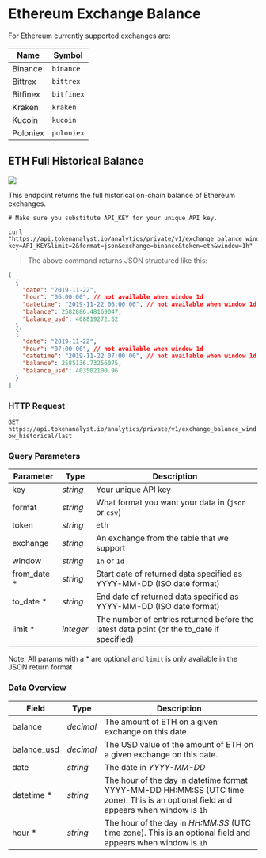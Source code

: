 # Ethereum Exchange Balance 

For Ethereum currently supported exchanges are:

| Name           | Symbol           |
|----------------|------------------|
| Binance        | `binance`        | 
| Bittrex        | `bittrex`        | 
| Bitfinex       | `bitfinex`       |
| Kraken         | `kraken`         |
| Kucoin         | `kucoin`         |
| Poloniex       | `poloniex`       |


## ETH Full Historical Balance

<img src="https://img.shields.io/badge/Tier-Professional-black.svg"/>

This endpoint returns the full historical on-chain balance of Ethereum exchanges.

```shell
# Make sure you substitute API_KEY for your unique API key.

curl "https://api.tokenanalyst.io/analytics/private/v1/exchange_balance_window_historical/last?key=API_KEY&limit=2&format=json&exchange=binance&token=eth&window=1h"
```

> The above command returns JSON structured like this:

```json
[
  {
    "date": "2019-11-22",
    "hour": "06:00:00", // not available when window 1d
    "datetime": "2019-11-22 06:00:00", // not available when window 1d
    "balance": 2582886.48169047,
    "balance_usd": 408819272.32
  },
  {
    "date": "2019-11-22",
    "hour": "07:00:00", // not available when window 1d
    "datetime": "2019-11-22 07:00:00", // not available when window 1d
    "balance": 2585136.73256075,
    "balance_usd": 403502100.96
  }
]
```

### HTTP Request

`GET https://api.tokenanalyst.io/analytics/private/v1/exchange_balance_window_historical/last`

### Query Parameters

| Parameter    | Type      | Description                                                                               |
| ------------ | --------- | ----------------------------------------------------------------------------------------- |
| key          | _string_  | Your unique API key                                                                       |
| format       | _string_  | What format you want your data in (`json` or `csv`)                                       |
| token        | _string_  | `eth`                                                                                     |                                    |
| exchange     | _string_  | An exchange from the table that we support                                              |
| window       | _string_  | `1h` or `1d`                                                                              |
| from_date \* | _string_  | Start date of returned data specified as YYYY-MM-DD (ISO date format)                     |
| to_date \*   | _string_  | End date of returned data specified as YYYY-MM-DD (ISO date format)                       |
| limit \*     | _integer_ | The number of entries returned before the latest data point (or the to_date if specified) |

Note: All params with a \* are optional and `limit` is only available in the JSON return format

### Data Overview

| Field                                   | Type      | Description                                                                                                                                                                                                               |
| --------------------------------------- | --------- | ------------------------------------------------------------------------------------------------------------------------------------------------------------------------------------------------------------------------- |
| balance                                 | _decimal_ | The amount of ETH on a given exchange on this date.                                                                                                                                |
| balance_usd                             | _decimal_ | The USD value of the amount of ETH on a given exchange on this date.                                                                                                            |
| date                                    | _string_  | The date in _YYYY-MM-DD_                                                                                                                                                                                                  |
| datetime *                              | _string_  | The hour of the day in datetime format YYYY-MM-DD HH:MM:SS (UTC time zone). This is an optional field and appears when window is `1h`                                                                               |
| hour *                                  | _string_  | The hour of the day in _HH:MM:SS_ (UTC time zone). This is an optional field and appears when window is `1h`                                                                                                        |
